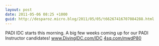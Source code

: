 ```yaml
---
layout: post
date: 2011-05-06 08:25 +1000
guid: http://desparoz.micro.blog/2011/05/05/t66267416707084288.html
---
```

PADI IDC starts this morning. A big few weeks coming up for our PADI Instructor candidates! www.DivingIDC.com/IDC [4sq.com/mwdP80](http://4sq.com/mwdP80)
